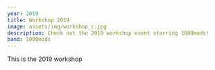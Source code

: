 ```yaml
---
year: 2019
title: Workshop 2019
image: assets/img/workshop_c.jpg
description: Check out the 2019 workshop event starring 1000mods!
band: 1000mods
---
```

This is the 2019 workshop